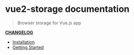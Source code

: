 # vue2-storage documentation

> Browser storage for Vue.js app

**[CHANGELOG](https://github.com/yarkovaleksei/vue2-storage/blob/dev/CHANGELOG.md)**

- [Installation](installation.md)
- [Getting Started](started.md)
